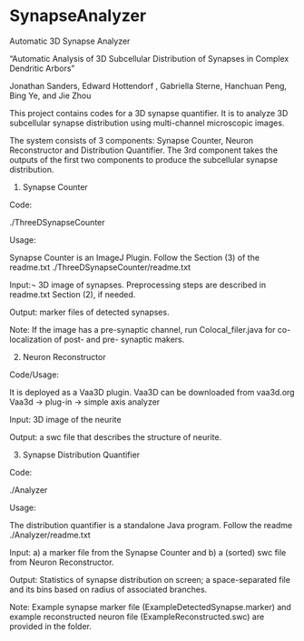 # SynapseAnalyzer
Automatic 3D Synapse Analyzer

“Automatic Analysis of 3D Subcellular Distribution of Synapses  in Complex Dendritic Arbors”

Jonathan Sanders, Edward Hottendorf , Gabriella Sterne, Hanchuan Peng, Bing Ye, and Jie Zhou

This project contains codes for a 3D synapse quantifier.   It is to analyze 3D subcellular synapse distribution using multi-channel microscopic images.

The system consists of 3 components: Synapse Counter, Neuron Reconstructor and Distribution Quantifier.  The 3rd component takes the outputs of the first two components to produce the subcellular synapse distribution.

1. Synapse Counter

Code:

./ThreeDSynapseCounter
 
Usage:   

Synapse Counter is an ImageJ Plugin.   Follow the Section (3) of the readme.txt
./ThreeDSynapseCounter/readme.txt
 
Input:¬ 3D image of synapses. Preprocessing steps are described in readme.txt Section (2), if needed.

Output: marker files of detected synapses.  

Note: If the image has a pre-synaptic channel,  run Colocal_filer.java for co-localization of post- and pre- synaptic makers.

2. Neuron Reconstructor 

Code/Usage: 

It is deployed as a Vaa3D plugin. Vaa3D can be downloaded from vaa3d.org
   Vaa3d -> plug-in -> simple axis analyzer 

Input: 3D image of the neurite

Output: a swc file that describes the structure of neurite.

3. Synapse Distribution Quantifier 

Code:

./Analyzer

Usage:

The distribution quantifier is a standalone Java program.  Follow the readme
./Analyzer/readme.txt    

Input: a) a marker file from the Synapse Counter and b) a (sorted) swc file from Neuron Reconstructor.

Output:  Statistics of synapse distribution on screen;  a space-separated file and its bins based on radius of associated branches.

Note: Example synapse marker file (ExampleDetectedSynapse.marker) and example reconstructed neuron file (ExampleReconstructed.swc) are provided in the folder. 



